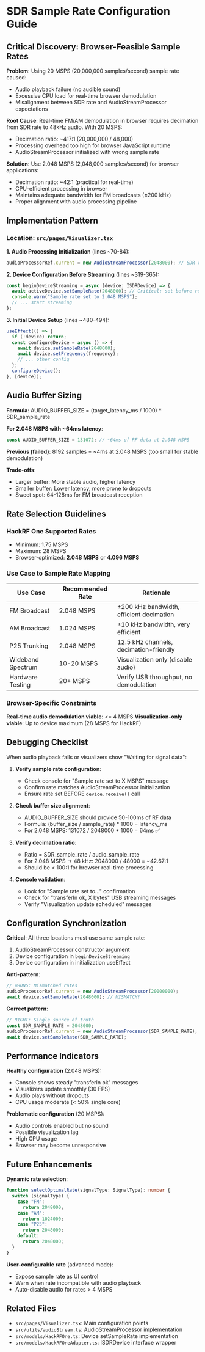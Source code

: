 # SDR Sample Rate Configuration Guide

## Critical Discovery: Browser-Feasible Sample Rates

**Problem**: Using 20 MSPS (20,000,000 samples/second) sample rate caused:

- Audio playback failure (no audible sound)
- Excessive CPU load for real-time browser demodulation
- Misalignment between SDR rate and AudioStreamProcessor expectations

**Root Cause**: Real-time FM/AM demodulation in browser requires decimation from SDR rate to 48kHz audio. With 20 MSPS:

- Decimation ratio: ~417:1 (20,000,000 / 48,000)
- Processing overhead too high for browser JavaScript runtime
- AudioStreamProcessor initialized with wrong sample rate

**Solution**: Use 2.048 MSPS (2,048,000 samples/second) for browser applications:

- Decimation ratio: ~42:1 (practical for real-time)
- CPU-efficient processing in browser
- Maintains adequate bandwidth for FM broadcasts (±200 kHz)
- Proper alignment with audio processing pipeline

## Implementation Pattern

### Location: `src/pages/Visualizer.tsx`

**1. Audio Processing Initialization** (lines ~70-84):

```typescript
audioProcessorRef.current = new AudioStreamProcessor(2048000); // SDR rate
```

**2. Device Configuration Before Streaming** (lines ~319-365):

```typescript
const beginDeviceStreaming = async (device: ISDRDevice) => {
  await activeDevice.setSampleRate(2048000); // Critical: set before receive()
  console.warn("Sample rate set to 2.048 MSPS");
  // ... start streaming
};
```

**3. Initial Device Setup** (lines ~480-494):

```typescript
useEffect(() => {
  if (!device) return;
  const configureDevice = async () => {
    await device.setSampleRate(2048000);
    await device.setFrequency(frequency);
    // ... other config
  };
  configureDevice();
}, [device]);
```

## Audio Buffer Sizing

**Formula**: AUDIO_BUFFER_SIZE = (target_latency_ms / 1000) \* SDR_sample_rate

**For 2.048 MSPS with ~64ms latency**:

```typescript
const AUDIO_BUFFER_SIZE = 131072; // ~64ms of RF data at 2.048 MSPS
```

**Previous (failed)**: 8192 samples = ~4ms at 2.048 MSPS (too small for stable demodulation)

**Trade-offs**:

- Larger buffer: More stable audio, higher latency
- Smaller buffer: Lower latency, more prone to dropouts
- Sweet spot: 64-128ms for FM broadcast reception

## Rate Selection Guidelines

### HackRF One Supported Rates

- Minimum: 1.75 MSPS
- Maximum: 28 MSPS
- Browser-optimized: **2.048 MSPS** or **4.096 MSPS**

### Use Case to Sample Rate Mapping

| Use Case          | Recommended Rate | Rationale                                |
| ----------------- | ---------------- | ---------------------------------------- |
| FM Broadcast      | 2.048 MSPS       | ±200 kHz bandwidth, efficient decimation |
| AM Broadcast      | 1.024 MSPS       | ±10 kHz bandwidth, very efficient        |
| P25 Trunking      | 2.048 MSPS       | 12.5 kHz channels, decimation-friendly   |
| Wideband Spectrum | 10-20 MSPS       | Visualization only (disable audio)       |
| Hardware Testing  | 20+ MSPS         | Verify USB throughput, no demodulation   |

### Browser-Specific Constraints

**Real-time audio demodulation viable**: <= 4 MSPS
**Visualization-only viable**: Up to device maximum (28 MSPS for HackRF)

## Debugging Checklist

When audio playback fails or visualizers show "Waiting for signal data":

1. **Verify sample rate configuration**:
   - Check console for "Sample rate set to X MSPS" message
   - Confirm rate matches AudioStreamProcessor initialization
   - Ensure rate set BEFORE `device.receive()` call

2. **Check buffer size alignment**:
   - AUDIO_BUFFER_SIZE should provide 50-100ms of RF data
   - Formula: (buffer_size / sample_rate) \* 1000 = latency_ms
   - For 2.048 MSPS: 131072 / 2048000 \* 1000 = 64ms ✅

3. **Verify decimation ratio**:
   - Ratio = SDR_sample_rate / audio_sample_rate
   - For 2.048 MSPS → 48 kHz: 2048000 / 48000 = ~42.67:1
   - Should be < 100:1 for browser real-time processing

4. **Console validation**:
   - Look for "Sample rate set to..." confirmation
   - Check for "transferIn ok, X bytes" USB streaming messages
   - Verify "Visualization update scheduled" messages

## Configuration Synchronization

**Critical**: All three locations must use same sample rate:

1. AudioStreamProcessor constructor argument
2. Device configuration in `beginDeviceStreaming`
3. Device configuration in initialization useEffect

**Anti-pattern**:

```typescript
// WRONG: Mismatched rates
audioProcessorRef.current = new AudioStreamProcessor(20000000);
await device.setSampleRate(2048000); // MISMATCH!
```

**Correct pattern**:

```typescript
// RIGHT: Single source of truth
const SDR_SAMPLE_RATE = 2048000;
audioProcessorRef.current = new AudioStreamProcessor(SDR_SAMPLE_RATE);
await device.setSampleRate(SDR_SAMPLE_RATE);
```

## Performance Indicators

**Healthy configuration** (2.048 MSPS):

- Console shows steady "transferIn ok" messages
- Visualizers update smoothly (30 FPS)
- Audio plays without dropouts
- CPU usage moderate (< 50% single core)

**Problematic configuration** (20 MSPS):

- Audio controls enabled but no sound
- Possible visualization lag
- High CPU usage
- Browser may become unresponsive

## Future Enhancements

**Dynamic rate selection**:

```typescript
function selectOptimalRate(signalType: SignalType): number {
  switch (signalType) {
    case "FM":
      return 2048000;
    case "AM":
      return 1024000;
    case "P25":
      return 2048000;
    default:
      return 2048000;
  }
}
```

**User-configurable rate** (advanced mode):

- Expose sample rate as UI control
- Warn when rate incompatible with audio playback
- Auto-disable audio for rates > 4 MSPS

## Related Files

- `src/pages/Visualizer.tsx`: Main configuration points
- `src/utils/audioStream.ts`: AudioStreamProcessor implementation
- `src/models/HackRFOne.ts`: Device setSampleRate implementation
- `src/models/HackRFOneAdapter.ts`: ISDRDevice interface wrapper

